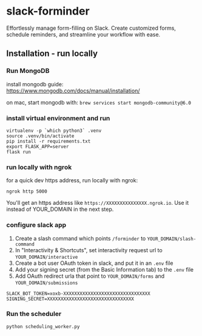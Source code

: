 # slack-forminder

Effortlessly manage form-filling on Slack. Create customized forms, schedule reminders, and streamline your workflow with ease.

## Installation - run locally

### Run MongoDB
install mongodb guide: https://www.mongodb.com/docs/manual/installation/

on mac, start mongodb with: `brew services start mongodb-community@6.0`

### install virtual environment and run
```
virtualenv -p `which python3` .venv
source .venv/bin/activate
pip install -r requirements.txt
export FLASK_APP=server
flask run
```

### run locally with ngrok
for a quick dev https address, run locally with ngrok: 

`ngrok http 5000`

You'll get an https address like `https://XXXXXXXXXXXXXXX.ngrok.io`. 
Use it instead of YOUR_DOMAIN in the next step.

### configure slack app
1. Create a slash command which points `/forminder` to `YOUR_DOMAIN/slash-command`
2. In "Interactivity & Shortcuts", set interactivity request url to `YOUR_DOMAIN/interactive`
3. Create a bot user OAuth token in slack, and put it in an `.env` file
4. Add your signing secret (from the Basic Information tab) to the `.env` file
5. Add OAuth redirect urla that point to `YOUR_DOMAIN/forms` and `YOUR_DOMAIN/submissions`
```shell
SLACK_BOT_TOKEN=xoxb-XXXXXXXXXXXXXXXXXXXXXXXXXXXXXXXX
SIGNING_SECRET=XXXXXXXXXXXXXXXXXXXXXXXXXXXXXXXX
```

### Run the scheduler
```python scheduling_worker.py```
